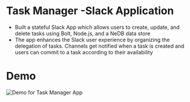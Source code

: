 # Task Manager -Slack Application

- Built a stateful Slack App which allows users to create, update, and delete tasks using Bolt, Node.js, and a NeDB data store 
- The app enhances the Slack user experience by organizing the delegation of tasks. Channels get notified when a task is created and users can commit to a task according to their availability

# Demo

![Demo for Task Manager App](taskmanager.gif)


